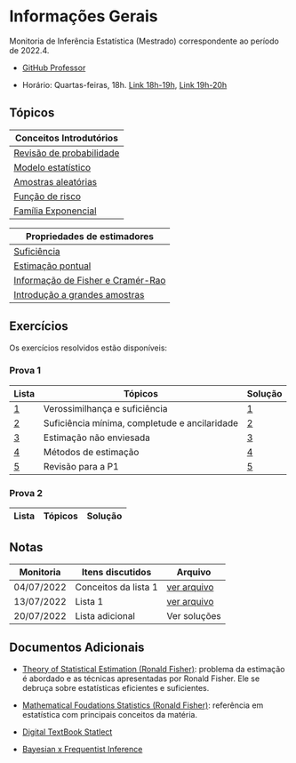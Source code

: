 # Informações Gerais 

Monitoria de Inferência Estatística (Mestrado) correspondente ao período de 2022.4.  

- [GitHub Professor](https://github.com/maxbiostat/Statistical_Inference_MSc)

- Horário: Quartas-feiras, 18h. [Link 18h-19h](https://meet.google.com/ebj-cgog-gry), [Link 19h-20h](https://meet.google.com/mrp-noed-qxp) 

## Tópicos 

|Conceitos Introdutórios|
|---|
|[Revisão de probabilidade](/ta-sessions/infestatistica_MSc/probability)|
|[Modelo estatístico](/ta-sessions/infestatistica_MSc/statistical_model)|
|[Amostras aleatórias](/ta-sessions/infestatistica_MSc/random_samples)|
|[Função de risco](/ta-sessions/infestatistica_MSc/risk_function)|
|[Família Exponencial](/ta-sessions/infestatistica_MSc/exponential_family/exponential_family)|

|Propriedades de estimadores|
|---|
|[Suficiência](/ta-sessions/infestatistica_MSc/sufficiency/sufficiency)|
|[Estimação pontual](/ta-sessions/infestatistica_MSc/estimation/point_estimation)|
|[Informação de Fisher e Cramér-Rao](/ta-sessions/infestatistica_MSc/fisher/fisher)|
|[Introdução a grandes amostras](/ta-sessions/infestatistica_MSc/estimation/large_sample)|

## Exercícios 

Os exercícios resolvidos estão disponíveis:

### Prova 1

|Lista|Tópicos|Solução|
|-----|-------|-------|
|[1](https://github.com/maxbiostat/Statistical_Inference_MSc/blob/main/listas/lista1_InfEst_MSc.pdf)|Verossimilhança e suficiência|[1](/ta-sessions/unavailable/)|
|[2](https://github.com/maxbiostat/Statistical_Inference_MSc/blob/main/listas/lista2_InfEst_MSc.pdf)|Suficiência mínima, completude e ancilaridade|[2](https://lucasmoschen.github.io/files/disciplines/statistical_inference/solutions2.pdf)|
|[3](https://github.com/maxbiostat/Statistical_Inference_MSc/blob/main/listas/lista3_InfEst_MSc.pdf)|Estimação não enviesada|[3](https://lucasmoschen.github.io/files/disciplines/statistical_inference/solutions3.pdf)
|[4](https://github.com/maxbiostat/Statistical_Inference_MSc/blob/main/listas/lista4_InfEst_MSc.pdf)|Métodos de estimação|[4](https://lucasmoschen.github.io/files/disciplines/statistical_inference/solution4.pdf)|
|[5](https://lucasmoschen.github.io/files/disciplines/statistical_inference/additional_list.pdf)|Revisão para a P1|[5](https://lucasmoschen.github.io/files/disciplines/statistical_inference/additional_list_solutions.pdf)|

### Prova 2

|Lista|Tópicos|Solução|
|-----|-------|-------|

## Notas

|Monitoria|Itens discutidos|Arquivo|
|---------|----------------|-------|
|04/07/2022|Conceitos da lista 1|[ver arquivo](https://lucasmoschen.github.io/files/disciplines/statistical_inference/monitoria_04_07_2022.pdf)|
|13/07/2022|Lista 1|[ver arquivo](https://lucasmoschen.github.io/files/disciplines/statistical_inference/monitoria_13_07_2022.pdf)|
|20/07/2022|Lista adicional|Ver soluções|
  
## Documentos Adicionais 

- [Theory of Statistical
  Estimation (Ronald Fisher)](https://www.cambridge.org/core/journals/mathematical-proceedings-of-the-cambridge-philosophical-society/article/theory-of-statistical-estimation/7A05FB68C83B36C0E91D42C76AB177D4):
  problema da estimação é abordado e as técnicas apresentadas por Ronald
  Fisher. Ele se debruça sobre estatísticas eficientes e suficientes. 

- [Mathematical Foudations Statistics (Ronald
  Fisher)](https://royalsocietypublishing.org/doi/pdf/10.1098/rsta.1922.0009):
  referência em estatística com principais conceitos da matéria. 

- [Digital TextBook Statlect](https://www.statlect.com/)

- [Bayesian x Frequentist Inference](https://normaldeviate.wordpress.com/2012/11/17/what-is-bayesianfrequentist-inference/)